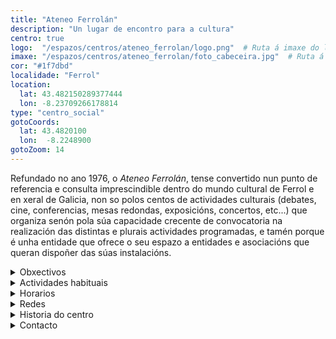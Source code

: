 ```yaml
---
title: "Ateneo Ferrolán"
description: "Un lugar de encontro para a cultura"
centro: true
logo:  "/espazos/centros/ateneo_ferrolan/logo.png"  # Ruta á imaxe do logo
imaxe: "/espazos/centros/ateneo_ferrolan/foto_cabeceira.jpg"  # Ruta á imaxe de fondo
cor: "#1f7dbd"
localidade: "Ferrol"
location:
  lat: 43.482150289377444
  lon: -8.23709266178814
type: "centro_social"
gotoCoords:
  lat: 43.4820100
  lon:  -8.2248900
gotoZoom: 14
---
```


Refundado no ano 1976, o *Ateneo Ferrolán*, tense convertido nun punto de referencia e consulta imprescindible dentro do mundo cultural de Ferrol e en xeral de Galicia, non so polos centos de actividades culturais (debates, cine, conferencias, mesas redondas, exposicións, concertos, etc...) que organiza senón pola súa capacidade crecente de convocatoria na realización das distintas e plurais actividades programadas, e tamén porque é unha entidade que ofrece o seu espazo a entidades e asociacións que queran dispoñer das súas instalacións.

<details>
  <summary>Obxectivos</summary>
  <ul>
    <li>Obxectivo 1</li>
    <li>Obxectivo 2</li>
    <li>Obxectivo 3</li>
  </ul>
</details>

<details>
  <summary>Actividades habituais</summary>
  <p>No Centro Social organizamos unha ampla variedade de actividades:</p>
  <ul>
    <li>Talleres</li>
    <li>Charlas</li>
    <li>Proxeccións</li>
    <li>Xuntanzas</li>
  </ul>
</details>

<details>
  <summary>Horarios</summary>
  <p>Os horarios habituais do centro son os seguintes:</p>
  <ul>
    <li><strong>Luns a venres:</strong> 16:00 - 21:00.</li>
    <li><strong>Sábados:</strong> 10:00 - 14:00 e 16:00 - 20:00.</li>
    <li><strong>Domingos:</strong> Pechado, excepto para eventos programados.</li>
  </ul>
</details>

<details>
  <summary>Redes</summary>
  <p>Coñécenos a través de:</p>
  <ul>
    <li>Instragram</li>
    <li>Twiter/X</li>
    <li>Facebook</li>
    <li>Bluesky</li>
  </ul>
</details>

<details>
  <summary>Historia do centro</summary>
  <p></p>
</details>

<details>
  <summary>Contacto</summary>
  <p>Podes contactar connosco a través de:</p>
  <ul>
    <li>Email: contacto@email.com</li>
    <li>Teléfono: 111 111 111</li>
    <li>Enderezo: - </li>
  </ul>
</details>
